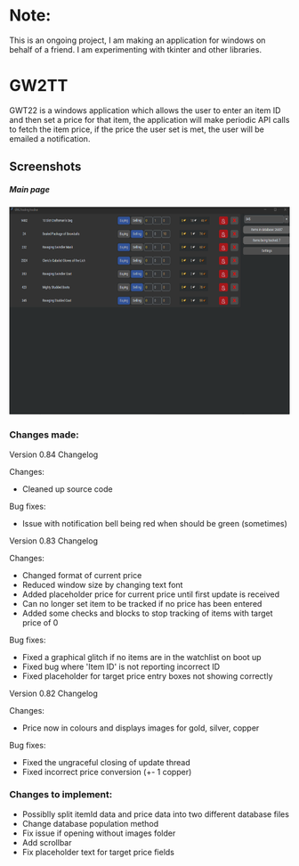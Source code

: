 # Note:
This is an ongoing project, I am making an application for windows on behalf of a friend. I am experimenting with tkinter and other libraries.

# GW2TT
GWT22 is a windows application which allows the user to enter an item ID and then set a price for that item, the application will make periodic API calls to fetch the item price, if the price the user set is met, the user will be emailed a notification.

## Screenshots
<div>
  <h5>Main page</h5>
  <img src="/screenshots/Mainpage.png?raw=true" width="639" height="373"/>
</div>


### Changes made:
Version 0.84 Changelog

Changes:
*	Cleaned up source code

Bug fixes:
*	Issue with notification bell being red when should be green (sometimes)


Version 0.83 Changelog

Changes:
* 	Changed format of current price
* 	Reduced window size by changing text font
* 	Added placeholder price for current price until first update is received
* 	Can no longer set item to be tracked if no price has been entered
* 	Added some checks and blocks to stop tracking of items with target price of 0

Bug fixes:
* 	Fixed a graphical glitch if no items are in the watchlist on boot up
* 	Fixed bug where 'Item ID' is not reporting incorrect ID
* 	Fixed placeholder for target price entry boxes not showing correctly

Version 0.82 Changelog

Changes:
* 	Price now in colours and displays images for gold, silver, copper

Bug fixes:
* 	Fixed the ungraceful closing of update thread
* 	Fixed incorrect price conversion (+- 1 copper)


### Changes to implement:
* Possiblly split itemId data and price data into two different database files
* Change database population method
* Fix issue if opening without images folder
* Add scrollbar
* Fix placeholder text for target price fields
